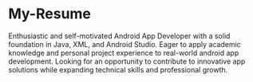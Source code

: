 # My-Resume
Enthusiastic and self-motivated Android App Developer with a solid foundation in Java, XML, and Android Studio. Eager to apply academic knowledge and personal project experience to real-world android app development. Looking for an opportunity to contribute to innovative app solutions while expanding technical skills and professional growth.
